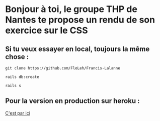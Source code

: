 # Bonjour à toi, le groupe THP de Nantes te propose un rendu de son exercice sur le CSS

## Si tu veux essayer en local, toujours la même chose :

```git clone https://github.com/FloLeh/Francis-Lalanne```


```rails db:create```

```rails s```

## Pour la version en production sur heroku :

[C'est par ici](https://thp-nantes-css.herokuapp.com/)
